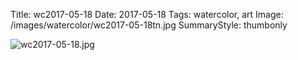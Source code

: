 Title: wc2017-05-18
Date: 2017-05-18
Tags: watercolor, art
Image: /images/watercolor/wc2017-05-18tn.jpg
SummaryStyle: thumbonly

![wc2017-05-18.jpg]({static}/images/watercolor/wc2017-05-18.jpg)
